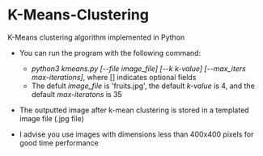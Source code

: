 # K-Means-Clustering
K-Means clustering algorithm implemented in Python

* You can run the program with the following command:
    * *python3 kmeans.py \[--file image_file\] \[--k k-value\] \[--max_iters max-iterations\]*, where \[\] indicates optional fields
    * The defult *image_file* is 'fruits.jpg', the default *k-value* is 4, and the default *max-iteratons* is 35

* The outputted image after k-mean clustering is stored in a templated image file (.jpg file)
* I advise you use images with dimensions less than 400x400 pixels for good time performance
